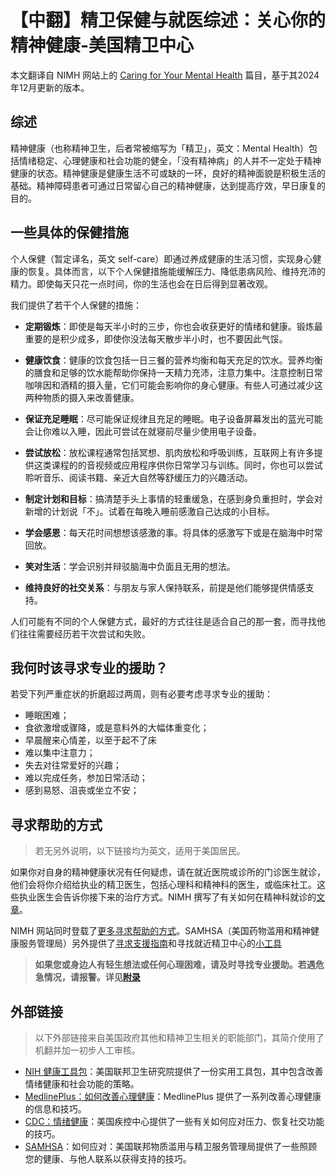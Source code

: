 # 【中翻】精卫保健与就医综述：关心你的精神健康-美国精卫中心

本文翻译自 NIMH 网站上的 [Caring for Your Mental Health](https://www.nimh.nih.gov/health/topics/caring-for-your-mental-health) 篇目，基于其2024年12月更新的版本。

## 综述

精神健康（也称精神卫生，后者常被缩写为「精卫」，英文：Mental Health）包括情绪稳定、心理健康和社会功能的健全，「没有精神病」的人并不一定处于精神健康的状态。精神健康是健康生活不可或缺的一环，良好的精神面貌是积极生活的基础。精神障碍患者可通过日常留心自己的精神健康，达到提高疗效，早日康复的目的。

## 一些具体的保健措施

个人保健（暂定译名，英文 self-care）即通过养成健康的生活习惯，实现身心健康的恢复。具体而言，以下个人保健措施能缓解压力、降低患病风险、维持充沛的精力。即使每天只花一点时间，你的生活也会在日后得到显著改观。

我们提供了若干个人保健的措施：

- **定期锻炼**：即使是每天半小时的三步，你也会收获更好的情绪和健康。锻炼最重要的是积少成多，即使你没法每天散步半小时，也不要因此气馁。

- **健康饮食**：健康的饮食包括一日三餐的营养均衡和每天充足的饮水。营养均衡的膳食和足够的饮水能帮助你保持一天精力充沛，注意力集中。注意控制日常咖啡因和酒精的摄入量，它们可能会影响你的身心健康。有些人可通过减少这两种物质的摄入来改善健康。

- **保证充足睡眠**：尽可能保证规律且充足的睡眠。电子设备屏幕发出的蓝光可能会让你难以入睡，因此可尝试在就寝前尽量少使用电子设备。

- **尝试放松**：放松课程通常包括冥想、肌肉放松和呼吸训练，互联网上有许多提供这类课程的的音视频或应用程序供你日常学习与训练。同时，你也可以尝试聆听音乐、阅读书籍、亲近大自然等舒缓压力的兴趣活动。

- **制定计划和目标**：搞清楚手头上事情的轻重缓急，在感到身负重担时，学会对新增的计划说「不」。试着在每晚入睡前感激自己达成的小目标。

- **学会感恩**：每天花时间想想该感激的事。将具体的感激写下或是在脑海中时常回放。

- **笑对生活**：学会识别并辩驳脑海中负面且无用的想法。

- **维持良好的社交关系**：与朋友与家人保持联系，前提是他们能够提供情感支持。

人们可能有不同的个人保健方式，最好的方式往往是适合自己的那一套，而寻找他们往往需要经历若干次尝试和失败。

## 我何时该寻求专业的援助？

若受下列严重症状的折磨超过两周，则有必要考虑寻求专业的援助：

- 睡眠困难；
- 食欲激增或骤降，或是意料外的大幅体重变化；
- 早晨醒来心情差，以至于起不了床
- 难以集中注意力；
- 失去对往常爱好的兴趣；
- 难以完成任务，参加日常活动；
- 感到易怒、沮丧或坐立不安；

## 寻求帮助的方式

> 若无另外说明，以下链接均为英文，适用于美国居民。

如果你对自身的精神健康状况有任何疑虑，请在就近医院或诊所的门诊医生就诊，他们会将你介绍给执业的精卫医生，包括心理科和精神科的医生，或临床社工。这些执业医生会告诉你接下来的治疗方式。NIMH 撰写了有关如何在精神科就诊的[文章](https://www.nimh.nih.gov/health/publications/tips-for-talking-with-your-health-care-provider)。

NIMH 网站同时登载了[更多寻求帮助的方式](https://www.nimh.nih.gov/health/find-help)。SAMHSA（美国药物滥用和精神健康服务管理局）另外提供了[寻求支援指南](https://www.samhsa.gov/find-support)和寻找就近精卫中心的[小工具](https://findtreatment.samhsa.gov/)

> **如果您或身边人有轻生想法或任何心理困难，请及时寻找专业援助。若遇危急情况，请报警。详见[附录](../appendix.md#危机干预与报警)**

## 外部链接

> 以下外部链接来自美国政府其他和精神卫生相关的职能部门，其简介使用了机翻并加一初步人工审核。

- [NIH 健康工具包](https://www.nih.gov/health-information/your-healthiest-self-wellness-toolkits)：美国联邦卫生研究院提供了一份实用工具包，其中包含改善情绪健康和社会功能的策略。
- [MedlinePlus：如何改善心理健康](https://medlineplus.gov/howtoimprovementalhealth.html)：MedlinePlus 提供了一系列改善心理健康的信息和技巧。
- [CDC：情绪健康](https://www.cdc.gov/emotional-wellbeing/index.htm)：美国疾控中心提供了一些有关如何应对压力、恢复社交功能的技巧。
- [SAMHSA](https://www.samhsa.gov/find-support/how-to-cope)：如何应对：美国联邦物质滥用与精卫服务管理局提供了一些照顾您的健康、与他人联系以获得支持的技巧。
